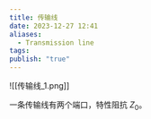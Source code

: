 ```yaml
---
title: 传输线
date: 2023-12-27 12:41
aliases:
  - Transmission line
tags: 
publish: "true"
---
```


![[传输线_1.png]]

一条传输线有两个端口，特性阻抗 $Z_0$。

